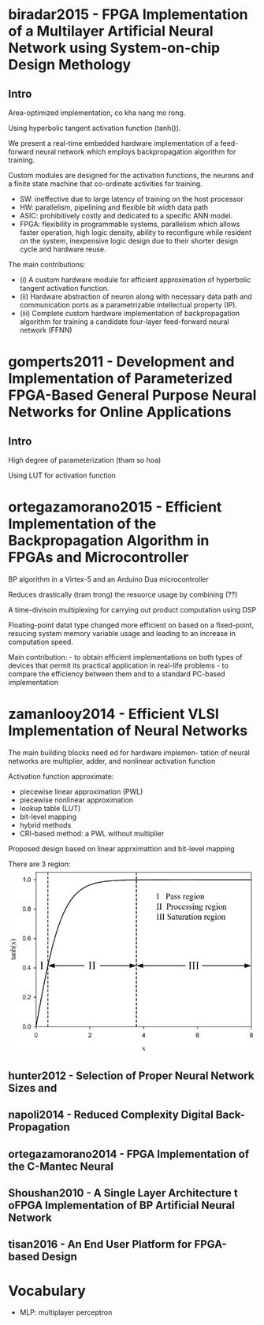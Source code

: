 <!---
/*******************************************************************************
// Project name   :
// File name   	  : review.md
// Created date   : Mon 23 Oct 2017 02:52:30 PM ICT
// Author     	  : Huy-Hung Ho
// Last modified  : Mon 23 Oct 2017 02:52:30 PM ICT
// Desc       	  :
*******************************************************************************/
-->
# biradar2015 - FPGA Implementation of a Multilayer Artificial Neural Network using System-on-chip Design Methology

## Intro
Area-optimized implementation, co kha nang mo rong.

Using hyperbolic tangent activation function (tanh()).

We present a real-time embedded hardware implementation of a feed-forward neural network which employs backpropagation algorithm for training. 

Custom modules are designed for the activation functions, the neurons and a finite state machine that co-ordinate activities for training.

- SW:   ineffective due to large latency of training on the host processor
- HW:   parallelism,  pipelining and flexible bit width data path
- ASIC: prohibitively costly and dedicated to a specific ANN model.
- FPGA: flexibility in programmable systems, parallelism which allows faster operation, high logic density, ability to reconfigure while resident on the system, inexpensive logic design due to their shorter design cycle and hardware reuse. 

The main contributions:
- (i) A custom hardware module for efficient approximation of hyperbolic tangent activation function.
- (ii) Hardware abstraction of neuron along with necessary data path and communication ports as a parametrizable intellectual property (IP).
- (iii) Complete custom hardware implementation of backpropagation algorithm for training a candidate four-layer feed-forward neural network (FFNN)

# gomperts2011 - Development and Implementation of Parameterized FPGA-Based General Purpose Neural Networks for Online Applications

## Intro

High degree of parameterization (tham so hoa)

Using LUT for activation function

# ortegazamorano2015 - Efficient Implementation of the Backpropagation Algorithm in FPGAs and Microcontroller

BP algorithm in a Virtex-5 and an Arduino Dua microcontroller

Reduces drastically (tram trong) the resuorce usage by combining (??)

A time-divisoin multiplexing for carrying out product computation using DSP

Floating-point datat type changed more efficient on based on a fixed-point, resucing system memory  variable usage and leading to an increase in computation speed.

Main contribution:
	- to obtain efficient implementations on both types of devices that permit its practical application in real-life problems
	- to compare the efficiency between them and to a standard PC-based implementation

# zamanlooy2014 - Efficient VLSI Implementation of Neural Networks

The main  building blocks need ed for hardware implemen- tation of neural networks are multiplier, adder, and nonlinear activation function

Activation function approximate:
-   piecewise  linear  approximation  (PWL)
-  	piecewise  nonlinear approximation
-   lookup  table  (LUT)
-   bit-level  mapping
-   hybrid methods
- 	CRI-based method: a PWL without multiplier

Proposed design based on linear apprximattion and bit-level mapping

There are 3 region:
	![region of tanh funct](../imgs/region_of_tanh_funct.png)

## hunter2012 - Selection of Proper Neural Network Sizes and
 
## napoli2014 - Reduced Complexity Digital Back-Propagation
 
## ortegazamorano2014 - FPGA Implementation of the C-Mantec Neural
 
## Shoushan2010 - A Single Layer Architecture t oFPGA Implementation of BP Artificial Neural Network
 
## tisan2016 - An End User Platform for FPGA-based Design

# Vocabulary

- MLP: multiplayer perceptron
